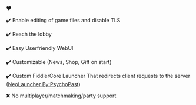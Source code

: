 

❤️


✔️ Enable editing of game files and disable TLS

✔️ Reach the lobby

✔️ Easy Userfriendly WebUI

✔️ Customizable (News, Shop, Gift on start)

✔️ Custom FiddlerCore Launcher That redirects client requests to the server ([NeoLauncher By:PsychoPast](https://github.com/PsychoPast/NeoniteLauncher))

❌ No multiplayer/matchmaking/party support

